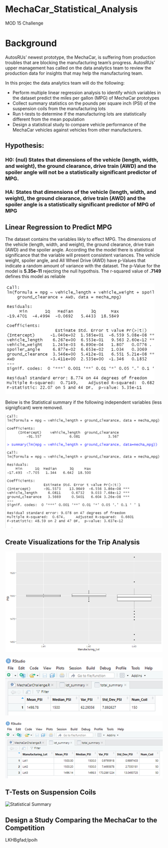 # MechaCar_Statistical_Analysis
MOD 15 Challenge
# Background
AutosRUs’ newest prototype, the MechaCar, is suffering from production troubles that are blocking the manufacturing team’s progress. AutosRUs’ upper management has called on the data analytics team to review the production data for insights that may help the manufacturing team.

In this projec the data analytics team will do the following:

  * Perform multiple linear regression analysis to identify which variables in the dataset predict the miles per gallon (MPG) of MechaCar prototypes
  * Collect summary statistics on the pounds per square inch (PSI) of the suspension coils from the manufacturing lots
  * Run t-tests to determine if the manufacturing lots are statistically different from the mean population
  * Design a statistical study to compare vehicle performance of the MechaCar vehicles against vehicles from other manufacturers. 

## Hypothesis:

### H0: (nul) States that dimensions of the vehicle (length, width, and weight), the ground clearance, drive train (AWD) and the spoiler angle will not be a statistically significant predictor of MPG.

### HA: States that dimensions of the vehicle (length, width, and weight), the ground clearance, drive train (AWD) and the spoiler angle is a statistically significant predictor of MPG of MPG

## Linear Regression to Predict MPG
The dataset contains the variables likly to effect MPG. The dimensions of the vehicle (length, width, and weight), the ground clearance, drive train (AWD) and the spoiler angle. According the the model there is statistical significance that the variable will present consistent variances. The vehicle weight, spoiler angle, and All Wheel Drive (AWD) have p-Values that indicate a random amount of variance with the dataset. The p-Value for the model is **5.35e-11**  rejecting the null hypothsis. The r-squared value of **.7149** defines this model as reliable

![Statistical Summary 1a ](https://github.com/JBtallgrass/MechaCar_Statistical_Analysis/blob/main/Images/Deliverable_1a.png)

Below is the Statistical summary if the following independent variables (less signigficant) were removed.

![Statistical Summary 1b ](https://github.com/JBtallgrass/MechaCar_Statistical_Analysis/blob/main/Images/Deliverable_1b.png)

 
## Create Visualizations for the Trip Analysis

![Statistical Summary](https://github.com/JBtallgrass/MechaCar_Statistical_Analysis/blob/main/Images/Rplot01.png)

![Statistical Summary](https://github.com/JBtallgrass/MechaCar_Statistical_Analysis/blob/main/Images/Total_summary.png)

![Statistical Summary](https://github.com/JBtallgrass/MechaCar_Statistical_Analysis/blob/main/Images/lot_summary.png)

## T-Tests on Suspension Coils
![Statistical Summary](https://github.com/JBtallgrass/MechaCar_Statistical_Analysis/blob/main/Images/T-tests_summary.png)


## Design a Study Comparing the MechaCar to the Competition



LKHBgfad;lpoih
